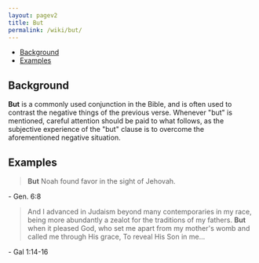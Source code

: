 ```yaml
---
layout: pagev2
title: But
permalink: /wiki/but/
---
```

- [Background](#background)
- [Examples](#examples)

## Background

**But** is a commonly used conjunction in the Bible, and is often used to contrast the negative things of the previous verse. Whenever "but" is mentioned, careful attention should be paid to what follows, as the subjective experience of the "but" clause is to overcome the aforementioned negative situation.

## Examples

>**But** Noah found favor in the sight of Jehovah.

\- Gen. 6:8 

>And I advanced in Judaism beyond many contemporaries in my race, being more abundantly a zealot for the traditions of my fathers. **But** when it pleased God, who set me apart from my mother's womb and called me through His grace, To reveal His Son in me...

\- Gal 1:14-16